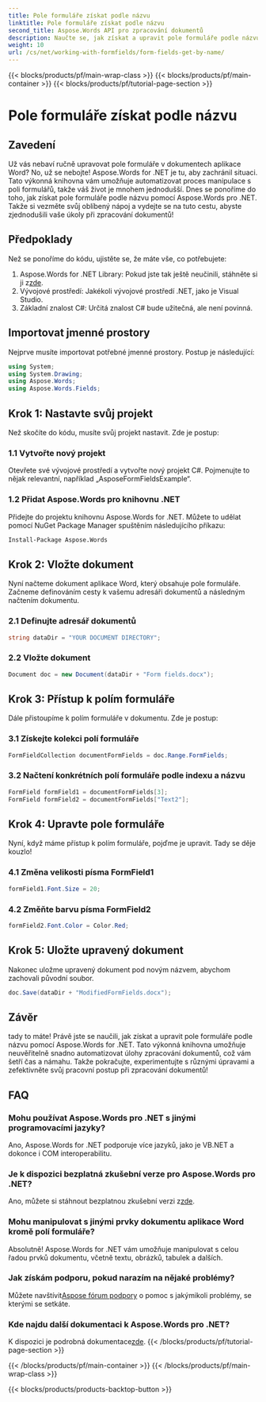 ```yaml
---
title: Pole formuláře získat podle názvu
linktitle: Pole formuláře získat podle názvu
second_title: Aspose.Words API pro zpracování dokumentů
description: Naučte se, jak získat a upravit pole formuláře podle názvu v dokumentech aplikace Word pomocí Aspose.Words for .NET pomocí tohoto podrobného průvodce krok za krokem.
weight: 10
url: /cs/net/working-with-formfields/form-fields-get-by-name/
---
```


{{< blocks/products/pf/main-wrap-class >}}
{{< blocks/products/pf/main-container >}}
{{< blocks/products/pf/tutorial-page-section >}}

# Pole formuláře získat podle názvu

## Zavedení

Už vás nebaví ručně upravovat pole formuláře v dokumentech aplikace Word? No, už se nebojte! Aspose.Words for .NET je tu, aby zachránil situaci. Tato výkonná knihovna vám umožňuje automatizovat proces manipulace s poli formulářů, takže váš život je mnohem jednodušší. Dnes se ponoříme do toho, jak získat pole formuláře podle názvu pomocí Aspose.Words pro .NET. Takže si vezměte svůj oblíbený nápoj a vydejte se na tuto cestu, abyste zjednodušili vaše úkoly při zpracování dokumentů!

## Předpoklady

Než se ponoříme do kódu, ujistěte se, že máte vše, co potřebujete:

1.  Aspose.Words for .NET Library: Pokud jste tak ještě neučinili, stáhněte si ji z[zde](https://releases.aspose.com/words/net/).
2. Vývojové prostředí: Jakékoli vývojové prostředí .NET, jako je Visual Studio.
3. Základní znalost C#: Určitá znalost C# bude užitečná, ale není povinná.

## Importovat jmenné prostory

Nejprve musíte importovat potřebné jmenné prostory. Postup je následující:

```csharp
using System;
using System.Drawing;
using Aspose.Words;
using Aspose.Words.Fields;
```

## Krok 1: Nastavte svůj projekt

Než skočíte do kódu, musíte svůj projekt nastavit. Zde je postup:

### 1.1 Vytvořte nový projekt

Otevřete své vývojové prostředí a vytvořte nový projekt C#. Pojmenujte to nějak relevantní, například „AsposeFormFieldsExample“.

### 1.2 Přidat Aspose.Words pro knihovnu .NET

Přidejte do projektu knihovnu Aspose.Words for .NET. Můžete to udělat pomocí NuGet Package Manager spuštěním následujícího příkazu:

```bash
Install-Package Aspose.Words
```

## Krok 2: Vložte dokument

Nyní načteme dokument aplikace Word, který obsahuje pole formuláře. Začneme definováním cesty k vašemu adresáři dokumentů a následným načtením dokumentu.

### 2.1 Definujte adresář dokumentů

```csharp
string dataDir = "YOUR DOCUMENT DIRECTORY";
```

### 2.2 Vložte dokument

```csharp
Document doc = new Document(dataDir + "Form fields.docx");
```

## Krok 3: Přístup k polím formuláře

Dále přistoupíme k polím formuláře v dokumentu. Zde je postup:

### 3.1 Získejte kolekci polí formuláře

```csharp
FormFieldCollection documentFormFields = doc.Range.FormFields;
```

### 3.2 Načtení konkrétních polí formuláře podle indexu a názvu

```csharp
FormField formField1 = documentFormFields[3];
FormField formField2 = documentFormFields["Text2"];
```

## Krok 4: Upravte pole formuláře

Nyní, když máme přístup k polím formuláře, pojďme je upravit. Tady se děje kouzlo!

### 4.1 Změna velikosti písma FormField1

```csharp
formField1.Font.Size = 20;
```

### 4.2 Změňte barvu písma FormField2

```csharp
formField2.Font.Color = Color.Red;
```

## Krok 5: Uložte upravený dokument

Nakonec uložme upravený dokument pod novým názvem, abychom zachovali původní soubor.

```csharp
doc.Save(dataDir + "ModifiedFormFields.docx");
```

## Závěr

tady to máte! Právě jste se naučili, jak získat a upravit pole formuláře podle názvu pomocí Aspose.Words for .NET. Tato výkonná knihovna umožňuje neuvěřitelně snadno automatizovat úlohy zpracování dokumentů, což vám šetří čas a námahu. Takže pokračujte, experimentujte s různými úpravami a zefektivněte svůj pracovní postup při zpracování dokumentů!

## FAQ

### Mohu používat Aspose.Words pro .NET s jinými programovacími jazyky?

Ano, Aspose.Words for .NET podporuje více jazyků, jako je VB.NET a dokonce i COM interoperabilitu.

### Je k dispozici bezplatná zkušební verze pro Aspose.Words pro .NET?

 Ano, můžete si stáhnout bezplatnou zkušební verzi z[zde](https://releases.aspose.com/).

### Mohu manipulovat s jinými prvky dokumentu aplikace Word kromě polí formuláře?

Absolutně! Aspose.Words for .NET vám umožňuje manipulovat s celou řadou prvků dokumentu, včetně textu, obrázků, tabulek a dalších.

### Jak získám podporu, pokud narazím na nějaké problémy?

 Můžete navštívit[Aspose fórum podpory](https://forum.aspose.com/c/words/8) o pomoc s jakýmikoli problémy, se kterými se setkáte.

### Kde najdu další dokumentaci k Aspose.Words pro .NET?

 K dispozici je podrobná dokumentace[zde](https://reference.aspose.com/words/net/).
{{< /blocks/products/pf/tutorial-page-section >}}

{{< /blocks/products/pf/main-container >}}
{{< /blocks/products/pf/main-wrap-class >}}

{{< blocks/products/products-backtop-button >}}
